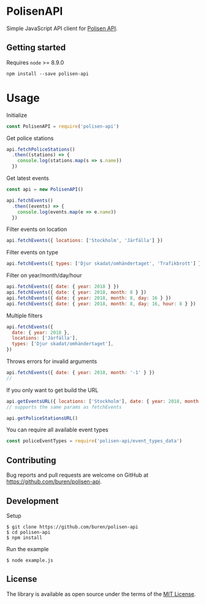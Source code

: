 # PolisenAPI

Simple JavaScript API client for [Polisen API](https://polisen.se/om-polisen/om-webbplatsen/oppna-data/api-over-polisens-handelser/).

## Getting started

Requires `node` >= 8.9.0

```
npm install --save polisen-api
```

# Usage

Initialize

```javascript
const PolisenAPI = require('polisen-api')
```

Get police stations

```javascript
api.fetchPoliceStations()
  .then((stations) => {
    console.log(stations.map(s => s.name))
  })
```

Get latest events

```javascript
const api = new PolisenAPI()

api.fetchEvents()
  .then((events) => {
    console.log(events.map(e => e.name))
  })
```

Filter events on location
```javascript
api.fetchEvents({ locations: ['Stockholm', 'Järfälla'] })
```

Filter events on type

```javascript
api.fetchEvents({ types: ['Djur skadat/omhändertaget', 'Trafikbrott'] })
```

Filter on year/month/day/hour
```javascript
api.fetchEvents({ date: { year: 2018 } })
api.fetchEvents({ date: { year: 2018, month: 8 } })
api.fetchEvents({ date: { year: 2018, month: 8, day: 16 } })
api.fetchEvents({ date: { year: 2018, month: 8, day: 16, hour: 8 } })
```

Multiple filters
```javascript
api.fetchEvents({
  date: { year: 2018 },
  locations: ['Järfälla'],
  types: ['Djur skadat/omhändertaget'],
})
```

Throws errors for invalid arguments

```javascript
api.fetchEvents({ date: { year: 2018, month: '-1' } })
//
```

If you only want to get build the URL
```javascript
api.getEventsURL({ locations: ['Stockholm'], date: { year: 2018, month: '3' } })
// supports the same params as fetchEvents

api.getPoliceStationsURL()
```

You can require all available event types
```javascript
const policeEventTypes = require('polisen-api/event_types_data')
```

## Contributing

Bug reports and pull requests are welcome on GitHub at https://github.com/buren/polisen-api.

## Development

Setup
```
$ git clone https://github.com/buren/polisen-api
$ cd polisen-api
$ npm install
```

Run the example
```
$ node example.js
```

## License

The library is available as open source under the terms of the [MIT License](LICENSE).

